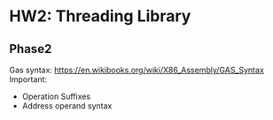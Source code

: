 # HW2: Threading Library
## Phase2
Gas syntax: https://en.wikibooks.org/wiki/X86_Assembly/GAS_Syntax
Important:
- Operation Suffixes
- Address operand syntax